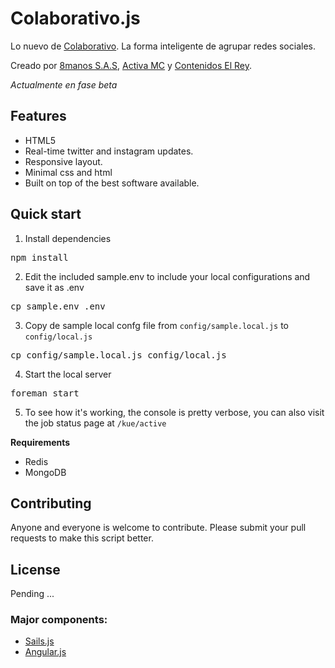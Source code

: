 # Colaborativo.js

Lo nuevo de [Colaborativo](http://colaborativo.co). La forma inteligente de agrupar redes sociales.

Creado por [8manos S.A.S](http://8manos.com), [Activa MC](http://activamc.com) y [Contenidos El Rey](http://contenidoselrey.com).

_Actualmente en fase beta_

## Features

* HTML5
* Real-time twitter and instagram updates.
* Responsive layout.
* Minimal css and html
* Built on top of the best software available.

## Quick start

1. Install dependencies
<pre>npm install</pre>
2. Edit the included sample.env to include your local configurations and save it as .env
<pre>cp sample.env .env</pre>
3. Copy de sample local confg file from `config/sample.local.js` to `config/local.js`
<pre>cp config/sample.local.js config/local.js</pre>
4. Start the local server
<pre>foreman start</pre>
5. To see how it's working, the console is pretty verbose, you can also visit the job status page at `/kue/active`

**Requirements**

* Redis
* MongoDB


## Contributing

Anyone and everyone is welcome to contribute. 
Please submit your pull requests to make this script better.


## License

Pending ... 

### Major components:

* [Sails.js](http://sailsjs.org)
* [Angular.js](http://angularjs.org)

